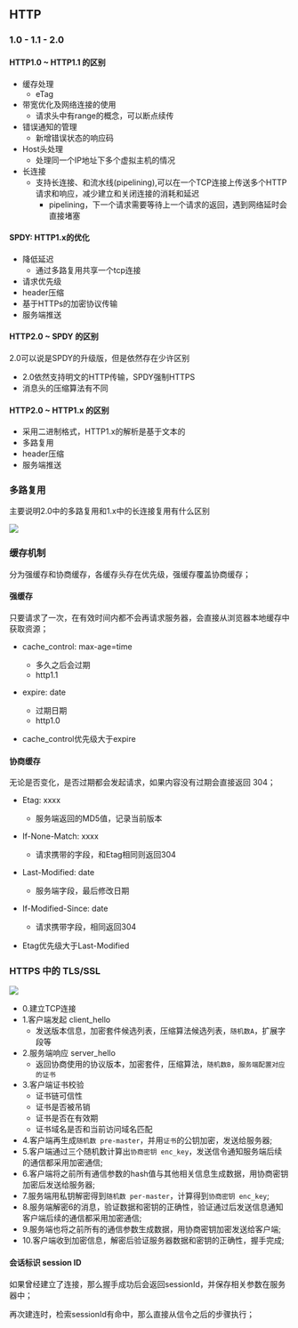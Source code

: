 ## HTTP

### 1.0 - 1.1 - 2.0

#### HTTP1.0 ~ HTTP1.1 的区别

* 缓存处理
	* eTag
* 带宽优化及网络连接的使用
	* 请求头中有range的概念，可以断点续传
* 错误通知的管理
	* 新增错误状态的响应码
* Host头处理
	* 处理同一个IP地址下多个虚拟主机的情况
* 长连接
	* 支持长连接、和流水线(pipelining),可以在一个TCP连接上传送多个HTTP请求和响应，减少建立和关闭连接的消耗和延迟
		* pipelining，下一个请求需要等待上一个请求的返回，遇到网络延时会直接堵塞

#### SPDY: HTTP1.x的优化

* 降低延迟
	* 通过多路复用共享一个tcp连接
* 请求优先级
* header压缩
* 基于HTTPs的加密协议传输
* 服务端推送

#### HTTP2.0 ~ SPDY 的区别

2.0可以说是SPDY的升级版，但是依然存在少许区别

* 2.0依然支持明文的HTTP传输，SPDY强制HTTPS
* 消息头的压缩算法有不同

#### HTTP2.0 ~ HTTP1.x 的区别

* 采用二进制格式，HTTP1.x的解析是基于文本的
* 多路复用
* header压缩
* 服务端推送

### 多路复用

主要说明2.0中的多路复用和1.x中的长连接复用有什么区别

![](https://tva1.sinaimg.cn/large/0082zybpgy1gc4460b3s0j30kz0kp75s.jpg)

### 缓存机制

分为强缓存和协商缓存，各缓存头存在优先级，强缓存覆盖协商缓存；

#### 强缓存

只要请求了一次，在有效时间内都不会再请求服务器，会直接从浏览器本地缓存中获取资源；

* cache_control: max-age=time
	* 多久之后会过期
	* http1.1
* expire: date
	* 过期日期
	* http1.0

* cache_control优先级大于expire

#### 协商缓存

无论是否变化，是否过期都会发起请求，如果内容没有过期会直接返回 304；

* Etag: xxxx
	* 服务端返回的MD5值，记录当前版本
* If-None-Match: xxxx
	* 请求携带的字段，和Etag相同则返回304

* Last-Modified: date
	* 服务端字段，最后修改日期
* If-Modified-Since: date
	* 请求携带字段，相同返回304

* Etag优先级大于Last-Modified

### HTTPS 中的 TLS/SSL

![](https://tva1.sinaimg.cn/large/0082zybpgy1gc44pymwbxj30h30dhgnb.jpg)

* 0.建立TCP连接
* 1.客户端发起 client_hello
	* 发送版本信息，加密套件候选列表，压缩算法候选列表，`随机数A`，扩展字段等
* 2.服务端响应 server_hello
	* 返回协商使用的协议版本，加密套件，压缩算法，`随机数B`，`服务端配置对应的证书`
* 3.客户端证书校验
	* 证书链可信性
	* 证书是否被吊销
	* 证书是否在有效期
	* 证书域名是否和当前访问域名匹配
* 4.客户端再生成`随机数 pre-master`，并用`证书`的公钥加密，发送给服务器;
* 5.客户端通过三个随机数计算出`协商密钥 enc_key`，发送信令通知服务端后续的通信都采用加密通信;
* 6.客户端将之前所有通信参数的hash值与其他相关信息生成数据，用协商密钥加密后发送给服务器;
* 7.服务端用私钥解密得到`随机数 per-master`，计算得到`协商密钥 enc_key`;
* 8.服务端解密6的消息，验证数据和密钥的正确性，验证通过后发送信息通知客户端后续的通信都采用加密通信;
* 9.服务端也将之前所有的通信参数生成数据，用协商密钥加密发送给客户端;
* 10.客户端收到加密信息，解密后验证服务器数据和密钥的正确性，握手完成;

#### 会话标识 session ID

如果曾经建立了连接，那么握手成功后会返回sessionId，并保存相关参数在服务器中；

再次建连时，检索sessionId有命中，那么直接从信令之后的步骤执行；
